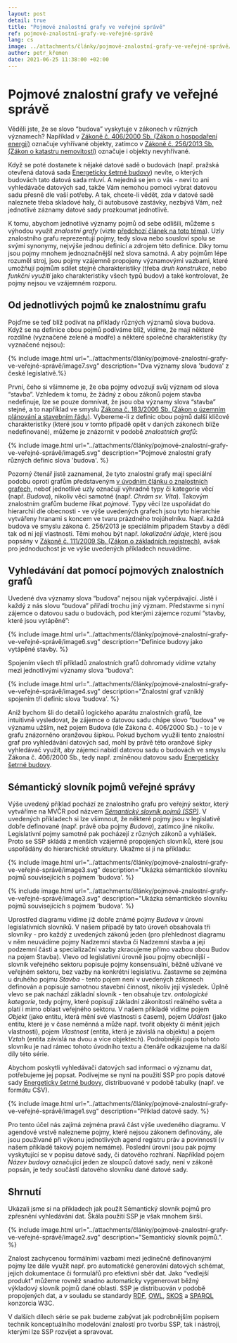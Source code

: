 ```yaml
---
layout: post
detail: true
title: "Pojmové znalostní grafy ve veřejné správě"
ref: pojmové-znalostní-grafy-ve-veřejné-správě
lang: cs
image: ../attachments/články/pojmové-znalostní-grafy-ve-veřejné-správě/ssp.png
author: petr_křemen
date: 2021-06-25 11:38:00 +02:00
---
```


# Pojmové znalostní grafy ve veřejné správě

Věděli jste, že se slovo “budova” vyskytuje v zákonech v různých významech? 
Například v [Zákoně č. 406/2000 Sb. (Zákon o hospodaření energií)][zhe] označuje vyhřívané objekty, zatímco v [Zákoně č. 256/2013 Sb. (Zákon o katastru nemovitostí)][zkn] označuje i objekty nevyhřívané.
<!--more-->
Když se poté dostanete k nějaké datové sadě o budovách (např. pražská otevřená datová sada [Energeticky šetrné budovy][esb]) nevíte, o kterých budovách tato datová sada mluví.
A nejedná se jen o vás - neví to ani vyhledávače datových sad, takže Vám nemohou pomoci vybrat datovou sadu přesně dle vaší potřeby.
A tak, chcete-li vědět, zda v datové sadě naleznete třeba skladové haly, či autobusové zastávky, nezbývá Vám, než jednotlivé záznamy datové sady prozkoumat jednotlivě.

K tomu, abychom jednotlivé významy pojmů od sebe odlišili, můžeme s výhodou využít *znalostní grafy* (vizte [předchozí článek na toto téma][zgs]).
Uzly znalostního grafu reprezentují pojmy, tedy slova nebo sousloví spolu se svými synonymy, nejvýše jednou definicí a zdrojem této definice.
Díky tomu jsou pojmy mnohem jednoznačnější než slova samotná.
A aby pojmům lépe rozuměl stroj, jsou pojmy vzájemně propojeny významovými vazbami, které umožňují pojmům sdílet stejné charakteristiky (třeba *druh konstrukce*, nebo *funkční využití* jako charakteristiky všech typů budov) a také kontrolovat, že pojmy nejsou ve vzájemném rozporu.

## Od jednotlivých pojmů ke znalostnímu grafu
Pojďme se teď blíž podívat na příklady různých významů slova budova.
Když se na definice obou pojmů podíváme blíž, vidíme, že mají některé rozdílné (vyznačené zeleně a modře) a některé společné charakteristiky (ty vyznačené nejsou):

{% include image.html
url="../attachments/články/pojmové-znalostní-grafy-ve-veřejné-správě/image7.svg"
description="Dva významy slova 'budova' z české legislativě.%}

První, čeho si všimneme je, že oba pojmy odvozují svůj význam od slova “stavba”.
Vzhledem k tomu, že žádný z obou zákonů pojem stavba nedefinuje, lze se pouze domnívat, že jsou oba významy slova “stavba” stejné, a to například ve smyslu [Zákona č. 183/2006 Sb. (Zákon o územním plánování a stavebním řádu)][sz].
Vybereme-li z definic obou pojmů další klíčové charakteristiky (které jsou v tomto případě opět v daných zákonech blíže nedefinované), můžeme je znázornit v podobě *znalostních grafů*:

{% include image.html
url="../attachments/články/pojmové-znalostní-grafy-ve-veřejné-správě/image5.svg"
description="Pojmové znalostní grafy různých definic slova 'budova'.
%}

Pozorný čtenář jistě zaznamenal, že tyto znalostní grafy mají speciální podobu oproti grafům představeným [v úvodním článku o znalostních grafech][zgu], neboť jednotlivé uzly označují výhradně typy či kategorie věcí (např. *Budova*), nikoliv věci samotné (např. *Chrám sv. Víta*).
Takovým znalostním grafům budeme říkat *pojmové*.
Typy věcí lze uspořádat do hierarchií dle obecnosti - ve výše uvedených grafech jsou tyto hierarchie vytvářeny hranami s koncem ve tvaru prázdného trojúhelníku.
Např. každá budova ve smyslu zákona č. 256/2013 je speciálním případem Stavby a dědí tak od ní její vlastnosti.
Těmi mohou být např. *lokalizační údaje*, které jsou popsány v [Zákoně č. 111/2009 Sb. (Zákon o základních registrech)][zzr], avšak pro jednoduchost je ve výše uvedených příkladech neuvádíme.

## Vyhledávání dat pomocí pojmových znalostních grafů
Uvedené dva významy slova “budova” nejsou nijak vyčerpávající.
Jistě i každý z nás slovu “budova” přiřadí trochu jiný význam.
Představme si nyní zájemce o datovou sadu o budovách, pod kterými zájemce rozumí “stavby, které jsou vytápěné”:

{% include image.html
url="../attachments/články/pojmové-znalostní-grafy-ve-veřejné-správě/image6.svg"
description="Definice budovy jako vytápěné stavby.
%}

Spojením všech tří příkladů znalostních grafů dohromady vidíme vztahy mezi jednotlivými významy slova “budova”:

{% include image.html
url="../attachments/články/pojmové-znalostní-grafy-ve-veřejné-správě/image4.svg"
description="Znalostní graf vzniklý spojením tří definic slova 'budova'.
%}

Aniž bychom šli do detailů logického aparátu znalostních grafů, lze intuitivně vysledovat, že zájemce o datovou sadu chápe slovo “budova” ve významu užším, než pojem Budova (dle Zákona č. 406/2000 Sb.) - to je v grafu znázorněno oranžovou šipkou.
Pokud bychom využili tento znalostní graf pro vyhledávání datových sad, mohl by právě této oranžové šipky vyhledávač využít, aby zájemci nabídl datovou sadu o budovách ve smyslu Zákona č. 406/2000 Sb., tedy např. zmíněnou datovou sadu [Energeticky šetrné budovy][esb].

## Sémantický slovník pojmů veřejné správy
Výše uvedený příklad pochází ze znalostního grafu pro veřejný sektor, který vytváříme na MVČR pod názvem *[Sémantický slovník pojmů (SSP)][ssp]*.
V uvedených příkladech si lze všimnout, že některé pojmy jsou v legislativě dobře definované (např. právě oba pojmy *Budova*), zatímco jiné nikoliv.
Legislativní pojmy samotné pak pocházejí z různých zákonů a vyhlášek.
Proto se SSP skládá z menších vzájemně propojených slovníků, které jsou uspořádány do hierarchické struktury.
Ukažme si ji na příkladu:

{% include image.html
url="../attachments/články/pojmové-znalostní-grafy-ve-veřejné-správě/image3.svg"
description="Ukázka sémantickéo slovníku pojmů souvisejících s pojmem 'budova'.
%}

{% include image.html
url="../attachments/články/pojmové-znalostní-grafy-ve-veřejné-správě/image3.svg"
description="Ukázka sémantickéo slovníku pojmů souvisejících s pojmem 'budova'.
%}

Uprostřed diagramu vidíme již dobře známé pojmy *Budova* v úrovni legislativních slovníků.
V našem případě by tato úroveň obsahovala tři slovníky - pro každý z uvedených zákonů jeden (pro přehlednost diagramu v něm neuvádíme pojmy Nadzemní stavba či Nadzemní stavba a její podzemní části a specializační vazby zkracujeme přímo vazbou obou Budov na pojem Stavba).
Vlevo od legislativní úrovně jsou pojmy obecnější - slovník veřejného sektoru popisuje pojmy konsensuální, běžně užívané ve veřejném sektoru, bez vazby na konkrétní legislativu.
Zastavme se zejména u druhého pojmu *Stavba* - tento pojem není v uvedených zákonech definován a popisuje samotnou stavební činnost, nikoliv její výsledek.
Úplně vlevo se pak nachází základní slovník - ten obsahuje tzv. *ontologické kategorie*, tedy pojmy, které popisují základní zákonitosti reálného světa a platí i mimo oblast veřejného sektoru.
V našem příkladě vidíme pojem *Objekt* (jako entitu, která mění své vlastnosti s časem), pojem *Událost* (jako entitu, které je v čase neměnná a může např. tvořit objekty či měnit jejich vlastnosti), pojem *Vlastnost* (entita, která je závislá na objektu) a pojem *Vztah* (entita závislá na dvou a více objektech).
Podrobnější popis tohoto slovníku je nad rámec tohoto úvodního textu a čtenáře odkazujeme na další díly této série.

Abychom poskytli vyhledávači datových sad informaci o významu dat, potřebujeme jej popsat.
Podívejme se nyní na použití SSP pro popis datové sady [Energeticky šetrné budovy][esb], distribuované v podobě tabulky (např. ve formátu CSV).

{% include image.html
url="../attachments/články/pojmové-znalostní-grafy-ve-veřejné-správě/image1.svg"
description="Příklad datové sady.
%}

Pro tento účel nás zajímá zejména pravá část výše uvedeného diagramu.
V agendové vrstvě nalezneme pojmy, které nejsou zákonem definovány, ale jsou používané při výkonu jednotlivých agend registru práv a povinností (v našem příkladě takový pojem nemáme).
Poslední úrovní jsou pak pojmy vyskytující se v popisu datové sady, či datového rozhraní.
Například pojem *Název budovy* označující jeden ze sloupců datové sady, není v zákoně popsán, je tedy součástí datového slovníku dané datové sady.

## Shrnutí
Ukázali jsme si na příkladech jak použít Sémantický slovník pojmů pro zpřesnění vyhledávání dat.
Škála použití SSP je však mnohem širší.

{% include image.html
url="../attachments/články/pojmové-znalostní-grafy-ve-veřejné-správě/image2.svg"
description="Semantický slovník pojmů.".
%}

Znalost zachycenou formálními vazbami mezi jedinečně definovanými pojmy lze dále využít např. pro automatické generování datových schémat, jejich dokumentace či formulářů pro efektivní sběr dat.
Jako “vedlejší produkt” můžeme rovněž snadno automaticky vygenerovat běžný výkladový slovník pojmů dané oblasti.
SSP je distribuován v podobě propojených dat, a v souladu se standardy [RDF][rdf], [OWL][owl], [SKOS][skos] a [SPARQL][sparql] konzorcia W3C.

V dalších dílech série se pak budeme zabývat jak podrobnějším popisem technik konceptuálního modelování znalostí pro tvorbu SSP, tak i nástroji, kterými lze SSP rozvíjet a spravovat.

[zhe]: https://aplikace.mvcr.cz/sbirka-zakonu/ViewFile.aspx?type=c&id=3503
[zkn]: https://aplikace.mvcr.cz/sbirka-zakonu/ViewFile.aspx?type=z&id=26722
[sz]: https://aplikace.mvcr.cz/sbirka-zakonu/ViewFile.aspx?type=c&id=4909
[zzr]: https://aplikace.mvcr.cz/sbirka-zakonu/ViewFile.aspx?type=c&id=5470
[esb]: https://opendata.praha.eu/dataset/udrzitelna-energetika/resource/e49f30cf-d207-427d-8298-0d6a71fd8558
[zgs]: https://data.gov.cz/%C4%8Dl%C3%A1nky/znalostn%C3%AD-grafy-03-sparql
[zgu]: https://data.gov.cz/%C4%8Dl%C3%A1nky/znalostn%C3%AD-grafy-01-%C3%BAvod
[ssp]: https://xn--slovnk-7va.gov.cz
[rdf]: https://www.w3.org/TR/rdf11-concepts/#bib-RDF11-PRIMER
[owl]: https://www.w3.org/TR/2012/REC-owl2-overview-20121211/
[skos]: https://www.w3.org/TR/2009/REC-skos-reference-20090818/
[sparql]: https://www.w3.org/TR/sparql11-query/
